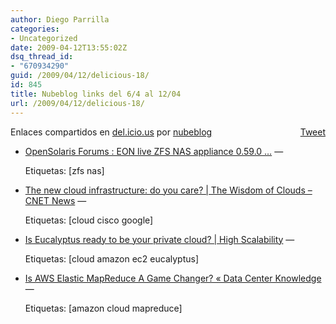 ```yaml
---
author: Diego Parrilla
categories:
- Uncategorized
date: 2009-04-12T13:55:02Z
dsq_thread_id:
- "670934290"
guid: /2009/04/12/delicious-18/
id: 845
title: Nubeblog links del 6/4 al 12/04
url: /2009/04/12/delicious-18/
---
```


<div style="float: right; margin-left: 10px;">
  <a href="https://twitter.com/share" class="twitter-share-button" data-via="nubeblog" data-count="vertical" data-url="/2009/04/12/delicious-18/">Tweet</a>
</div>

Enlaces compartidos en [del.icio.us](http://del.icio.us/) por  [nubeblog](http://delicious.com/nubeblog)

  * [OpenSolaris Forums : EON live ZFS NAS appliance 0.59.0 &#8230;](http://www.opensolaris.org/jive/thread.jspa?messageID=361084&tstart=0#361084 "http://www.opensolaris.org/jive/thread.jspa?messageID=361084&tstart=0#361084") &#8212;
  
    Etiquetas: [zfs nas]
  * [The new cloud infrastructure: do you care? | The Wisdom of Clouds &#8211; CNET News](http://news.cnet.com/8301-19413_3-10205292-240.html "http://news.cnet.com/8301-19413_3-10205292-240.html") &#8212;
  
    Etiquetas: [cloud cisco google]
  * [Is Eucalyptus ready to be your private cloud? | High Scalability](http://highscalability.com/eucalyptus-ready-be-your-private-cloud "http://highscalability.com/eucalyptus-ready-be-your-private-cloud") &#8212;
  
    Etiquetas: [cloud amazon ec2 eucalyptus]
  * [Is AWS Elastic MapReduce A Game Changer? « Data Center Knowledge](http://www.datacenterknowledge.com/archives/2009/04/06/is-aws-elastic-mapreduce-a-game-changer/ "http://www.datacenterknowledge.com/archives/2009/04/06/is-aws-elastic-mapreduce-a-game-changer/") &#8212;
  
    Etiquetas: [amazon cloud mapreduce]
